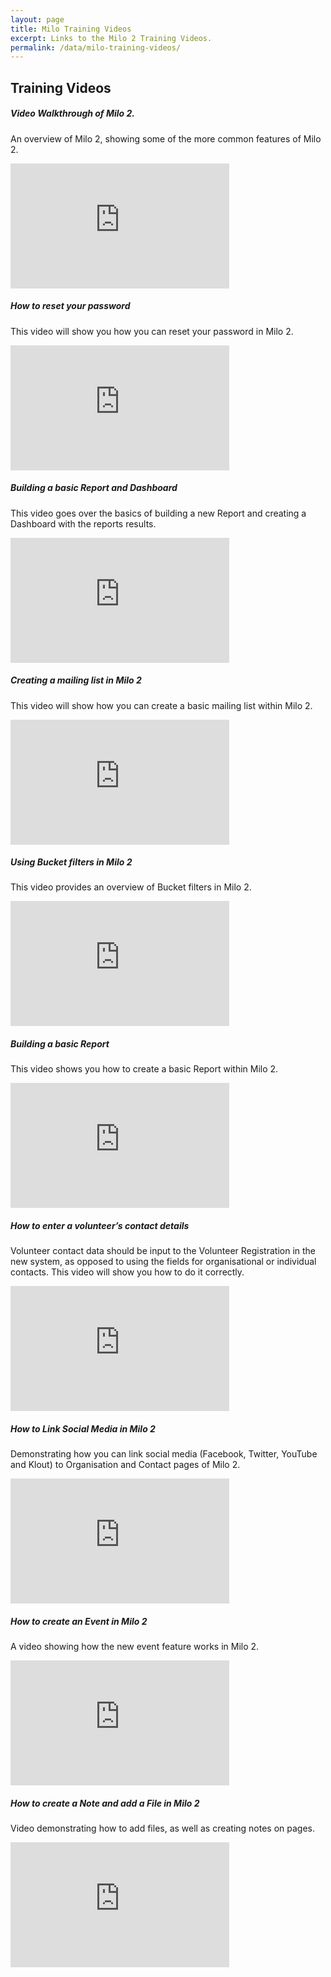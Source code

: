 ```yaml
---
layout: page
title: Milo Training Videos
excerpt: Links to the Milo 2 Training Videos.
permalink: /data/milo-training-videos/
---
```


## Training Videos

##### Video Walkthrough of Milo 2.

An overview of Milo 2, showing some of the more common features of Milo 2. 

<iframe width="350" height="200" src="https://www.youtube.com/embed/n4i2qL54lZM" frameborder="0" allowfullscreen></iframe>

##### How to reset your password

This video will show you how you can reset your password in Milo 2.

<iframe width="350" height="200" src="https://www.youtube.com/embed/CCSotI8K1YY" frameborder="0" allowfullscreen></iframe>

##### Building a basic Report and Dashboard 

This video goes over the basics of building a new Report and creating a Dashboard with the reports results.

<iframe width="350" height="200" src="https://www.youtube.com/embed/AZ-pU-1cJ_w" frameborder="0" allowfullscreen></iframe>

##### Creating a mailing list in Milo 2 

This video will show how you can create a basic mailing list within Milo 2.

<iframe width="350" height="200" src="https://www.youtube.com/embed/mL2YZ1eRjcY" frameborder="0" allowfullscreen></iframe>

##### Using Bucket filters in Milo 2  

This video provides an overview of Bucket filters in Milo 2.

<iframe width="350" height="200" src="https://www.youtube.com/embed/DJRSC9jnRBk" frameborder="0" allowfullscreen></iframe>

##### Building a basic Report   

This video shows you how to create a basic Report within Milo 2.

<iframe width="350" height="200" src="https://www.youtube.com/embed/GHIT3uyWQGc" frameborder="0" allowfullscreen></iframe>

#####  How to enter a volunteer’s contact details

Volunteer contact data should be input to the Volunteer Registration in the new system, as opposed to using the fields for organisational or individual contacts. This video will show you how to do it correctly.

<iframe width="350" height="200" src="https://www.youtube.com/embed/7QeFcUh0el0" frameborder="0" allowfullscreen></iframe>

##### How to Link Social Media in Milo 2

Demonstrating how you can link social media (Facebook, Twitter, YouTube and Klout) to Organisation and Contact pages of Milo 2. 

<iframe width="350" height="200" src="https://www.youtube.com/embed/8TAHCU-vwbg" frameborder="0" allowfullscreen></iframe>

##### How to create an Event in Milo 2

A video showing how the new event feature works in Milo 2.

<iframe width="350" height="200" src="https://www.youtube.com/embed/as-VwzSL3Is" frameborder="0" allowfullscreen></iframe>

##### How to create a Note and add a File in Milo 2

Video demonstrating how to add files, as well as creating notes on pages. 

<iframe width="350" height="200" src="https://www.youtube.com/embed/LdbFfs_UaL8" frameborder="0" allowfullscreen></iframe>
